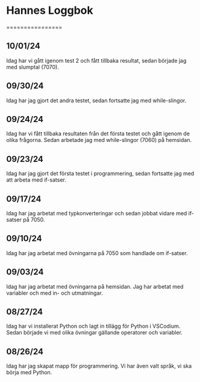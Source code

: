 # Hannes Loggbok
================
## 10/01/24
Idag har vi gått igenom test 2 och fått tillbaka resultat, sedan började jag med slumptal (7070).
## 09/30/24
Idag har jag gjort det andra testet, sedan fortsatte jag med while-slingor.
## 09/24/24
Idag har vi fått tillbaka resultaten från det första testet och gått igenom de olika frågorna. Sedan arbetade jag
med while-slingor (7060) på hemsidan.
## 09/23/24
Idag har jag gjort det första testet i programmering, sedan fortsatte jag med att arbeta med if-satser.
## 09/17/24
Idag har jag arbetat med typkonverteringar och sedan jobbat vidare med if-satser på 7050.
## 09/10/24
Idag har jag arbetat med övningarna på 7050 som handlade om if-satser.
## 09/03/24
Idag har jag arbetat med övningarna på hemsidan. Jag har arbetat med variabler och med in- och utmatningar.
## 08/27/24
Idag har vi installerat Python och lagt in tillägg för Python i VSCodium. Sedan började vi med olika övningar gällande operatorer och variabler.
## 08/26/24
Idag har jag skapat mapp för programmering. Vi har även valt språk, vi ska börja med Python.